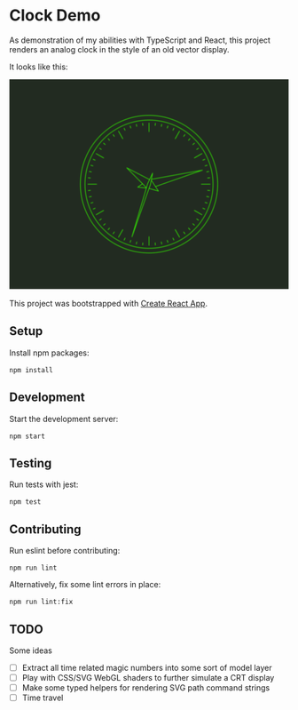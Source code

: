 # Clock Demo

As demonstration of my abilities with TypeScript and React, this project renders an analog clock in the style of an old vector display.

It looks like this:

![screenshot](doc/screenshot.png)

This project was bootstrapped with [Create React App](https://github.com/facebook/create-react-app).


## Setup

Install npm packages:

    npm install


## Development

Start the development server:

    npm start


## Testing

Run tests with jest:

    npm test


## Contributing

Run eslint before contributing:

    npm run lint

Alternatively, fix some lint errors in place:

    npm run lint:fix


## TODO

Some ideas

- [ ] Extract all time related magic numbers into some sort of model layer
- [ ] Play with CSS/SVG WebGL shaders to further simulate a CRT display
- [ ] Make some typed helpers for rendering SVG path command strings
- [ ] Time travel

